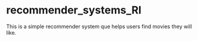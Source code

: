 # recommender_systems_RI
This is a simple recommender system que helps users find movies they will like.
